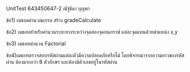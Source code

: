 UnitTest
643450647-2 ณัฐธิดา บุญพา

ข้อ1) เมธอดคำนวณเกรด
สร้าง gradeCalculate 

ข้อ2) เมธอทสำหรับคำนวนระยะทางระหว่างจุดสองจุดบนกราฟ แต่ละจุดแทนด้วยตำแหน่ง x,y

ข้อ3) เมธอทคำนวน Factorial

ข้อ4)เมธอทตรวจสอบรหัสผ่านแต่ละตัวมีความปลอดภัยหรือไม่ โดยพิจารณาจากความยาวของรหัสผ่าน ต้องมากกว่า 8 ตัวอักษร และต้องมีตัวเลขอยู่ในรหัสผ่าน
